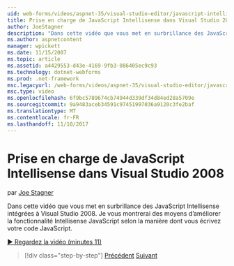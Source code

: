 ```yaml
---
uid: web-forms/videos/aspnet-35/visual-studio-editor/javascript-intellisense-support-in-visual-studio-2008
title: Prise en charge de JavaScript Intellisense dans Visual Studio 2008 | Documents Microsoft
author: JoeStagner
description: "Dans cette vidéo que vous met en surbrillance des JavaScript Intellisense intégrées à Visual Studio 2008. Je vous montrerai des moyens d’améliorer la featu Intellisense JavaScript..."
ms.author: aspnetcontent
manager: wpickett
ms.date: 11/15/2007
ms.topic: article
ms.assetid: a4429553-d43e-4169-9fb3-086405ec9c93
ms.technology: dotnet-webforms
ms.prod: .net-framework
msc.legacyurl: /web-forms/videos/aspnet-35/visual-studio-editor/javascript-intellisense-support-in-visual-studio-2008
msc.type: video
ms.openlocfilehash: 6f9bc5789674cb74944d339df34d84ed28a5709e
ms.sourcegitcommit: 9a9483aceb34591c97451997036a9120c3fe2baf
ms.translationtype: MT
ms.contentlocale: fr-FR
ms.lasthandoff: 11/10/2017
---
```

<a name="javascript-intellisense-support-in-visual-studio-2008"></a>Prise en charge de JavaScript Intellisense dans Visual Studio 2008
====================
par [Joe Stagner](https://github.com/JoeStagner)

Dans cette vidéo que vous met en surbrillance des JavaScript Intellisense intégrées à Visual Studio 2008. Je vous montrerai des moyens d’améliorer la fonctionnalité Intellisense JavaScript selon la manière dont vous écrivez votre code JavaScript.

[&#9654; Regardez la vidéo (minutes 11)](https://channel9.msdn.com/Blogs/ASP-NET-Site-Videos/javascript-intellisense-support-in-visual-studio-2008)

>[!div class="step-by-step"]
[Précédent](new-designer-support-in-visual-studio-2008.md)
[Suivant](javascript-debugging-in-visual-studio-2008.md)
